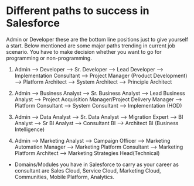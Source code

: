 # Different paths to success in Salesforce

Admin or Developer these are the bottom  line positions just to give yourself a start. Below mentioned are some major paths trending in current job scenario. You have to make decision whether you want to go for programming or non-programming.

1. Admin --> Developer --> Sr. Developer --> Lead Developer --> Implementation Consultant --> Project Manager (Product Development) --> Platform Architect --> System Architect --> Principle Architect

2. Admin --> Business Analyst --> Sr. Business Analyst --> Lead Business Analyst --> Project Acquisition Manager/Project Delivery Manager --> Platform Consultant --> System Consultant --> Implementation (HOD)

3. Admin -->  Data Analyst --> Sr. Data Analyst --> Migration Expert --> BI Analyst --> Sr BI Analyst --> Consultant BI --> Architect BI (Business Intelligence)

4. Admin --> Marketing Analyst --> Campaign Officer --> Marketing Automation Manager --> Marketing Platform Consultant --> Marketing Platform Architect --> Marketing Strategies Head(Technical)

- Domains/Modules you have in Salesforce to carry as your career as consultant are Sales Cloud, Service Cloud, Marketing Cloud, Communities, Mobile Platform, Analytics.
